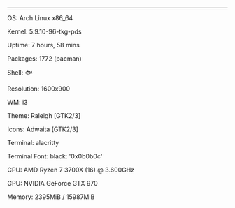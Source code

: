 -------------
OS: Arch Linux x86_64

Kernel: 5.9.10-96-tkg-pds

Uptime: 7 hours, 58 mins

Packages: 1772 (pacman)

Shell: :fish:

Resolution: 1600x900

WM: i3

Theme: Raleigh [GTK2/3]

Icons: Adwaita [GTK2/3]

Terminal: alacritty

Terminal Font: black: '0x0b0b0c'

CPU: AMD Ryzen 7 3700X (16) @ 3.600GHz

GPU: NVIDIA GeForce GTX 970

Memory: 2395MiB / 15987MiB
